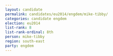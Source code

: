 ```yaml
---
layout: candidate
permalink: candidates/eu2014/engdem/mike-tibby/
categories: candidate engdem
election: eu2014
list-rank: 8
list-rank-ordinal: 8th
person: mike-tibby
region: south-east
party: engdem
---
```


